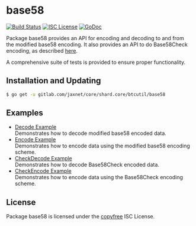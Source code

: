 base58
==========

[![Build Status](http://img.shields.io/travis/btcsuite/btcutil.svg)](https://travis-ci.org/btcsuite/btcutil)
[![ISC License](http://img.shields.io/badge/license-ISC-blue.svg)](http://copyfree.org)
[![GoDoc](https://img.shields.io/badge/godoc-reference-blue.svg)](http://godoc.org/gitlab.com/jaxnet/core/shard.core/btcutil/base58)

Package base58 provides an API for encoding and decoding to and from the
modified base58 encoding.  It also provides an API to do Base58Check encoding,
as described [here](https://en.bitcoin.it/wiki/Base58Check_encoding).

A comprehensive suite of tests is provided to ensure proper functionality.

## Installation and Updating

```bash
$ go get -u gitlab.com/jaxnet/core/shard.core/btcutil/base58
```

## Examples

* [Decode Example](http://godoc.org/gitlab.com/jaxnet/core/shard.core/btcutil/base58#example-Decode)  
  Demonstrates how to decode modified base58 encoded data.
* [Encode Example](http://godoc.org/gitlab.com/jaxnet/core/shard.core/btcutil/base58#example-Encode)  
  Demonstrates how to encode data using the modified base58 encoding scheme.
* [CheckDecode Example](http://godoc.org/gitlab.com/jaxnet/core/shard.core/btcutil/base58#example-CheckDecode)  
  Demonstrates how to decode Base58Check encoded data.
* [CheckEncode Example](http://godoc.org/gitlab.com/jaxnet/core/shard.core/btcutil/base58#example-CheckEncode)  
  Demonstrates how to encode data using the Base58Check encoding scheme.

## License

Package base58 is licensed under the [copyfree](http://copyfree.org) ISC
License.
